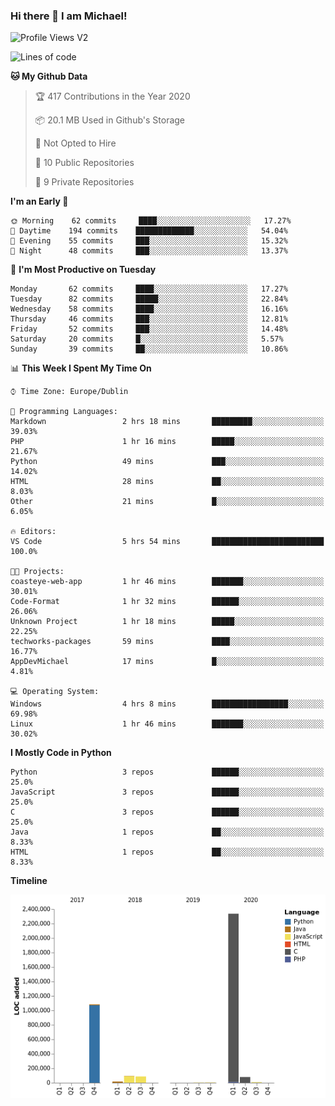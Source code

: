 ### Hi there 👋 I am Michael!

![Profile Views V2](https://komarev.com/ghpvc/?username=AppDevMichael)

<!--START_SECTION:waka-->
![Lines of code](https://img.shields.io/badge/From%20Hello%20World%20I%27ve%20Written-10.1%20million%20lines%20of%20code-blue)

**🐱 My Github Data** 

> 🏆 417 Contributions in the Year 2020
 > 
> 📦 20.1 MB Used in Github's Storage 
 > 
> 🚫 Not Opted to Hire
 > 
> 📜 10 Public Repositories
 > 
> 🔑 9 Private Repositories 

**I'm an Early 🐤** 

```text
🌞 Morning    62 commits     ████░░░░░░░░░░░░░░░░░░░░░   17.27% 
🌆 Daytime    194 commits    █████████████░░░░░░░░░░░░   54.04% 
🌃 Evening    55 commits     ███░░░░░░░░░░░░░░░░░░░░░░   15.32% 
🌙 Night      48 commits     ███░░░░░░░░░░░░░░░░░░░░░░   13.37%

```
📅 **I'm Most Productive on Tuesday** 

```text
Monday       62 commits     ████░░░░░░░░░░░░░░░░░░░░░   17.27% 
Tuesday      82 commits     █████░░░░░░░░░░░░░░░░░░░░   22.84% 
Wednesday    58 commits     ████░░░░░░░░░░░░░░░░░░░░░   16.16% 
Thursday     46 commits     ███░░░░░░░░░░░░░░░░░░░░░░   12.81% 
Friday       52 commits     ███░░░░░░░░░░░░░░░░░░░░░░   14.48% 
Saturday     20 commits     █░░░░░░░░░░░░░░░░░░░░░░░░   5.57% 
Sunday       39 commits     ██░░░░░░░░░░░░░░░░░░░░░░░   10.86%

```


📊 **This Week I Spent My Time On** 

```text
⌚︎ Time Zone: Europe/Dublin

💬 Programming Languages: 
Markdown                 2 hrs 18 mins       █████████░░░░░░░░░░░░░░░░   39.03% 
PHP                      1 hr 16 mins        █████░░░░░░░░░░░░░░░░░░░░   21.67% 
Python                   49 mins             ███░░░░░░░░░░░░░░░░░░░░░░   14.02% 
HTML                     28 mins             ██░░░░░░░░░░░░░░░░░░░░░░░   8.03% 
Other                    21 mins             █░░░░░░░░░░░░░░░░░░░░░░░░   6.05%

🔥 Editors: 
VS Code                  5 hrs 54 mins       █████████████████████████   100.0%

🐱‍💻 Projects: 
coasteye-web-app         1 hr 46 mins        ███████░░░░░░░░░░░░░░░░░░   30.01% 
Code-Format              1 hr 32 mins        ██████░░░░░░░░░░░░░░░░░░░   26.06% 
Unknown Project          1 hr 18 mins        █████░░░░░░░░░░░░░░░░░░░░   22.25% 
techworks-packages       59 mins             ████░░░░░░░░░░░░░░░░░░░░░   16.77% 
AppDevMichael            17 mins             █░░░░░░░░░░░░░░░░░░░░░░░░   4.81%

💻 Operating System: 
Windows                  4 hrs 8 mins        █████████████████░░░░░░░░   69.98% 
Linux                    1 hr 46 mins        ███████░░░░░░░░░░░░░░░░░░   30.02%

```

**I Mostly Code in Python** 

```text
Python                   3 repos             ██████░░░░░░░░░░░░░░░░░░░   25.0% 
JavaScript               3 repos             ██████░░░░░░░░░░░░░░░░░░░   25.0% 
C                        3 repos             ██████░░░░░░░░░░░░░░░░░░░   25.0% 
Java                     1 repos             ██░░░░░░░░░░░░░░░░░░░░░░░   8.33% 
HTML                     1 repos             ██░░░░░░░░░░░░░░░░░░░░░░░   8.33%

```


**Timeline**

![Chart not found](https://github.com/AppDevMichael/AppDevMichael/blob/master/charts/bar_graph.png) 


<!--END_SECTION:waka-->

